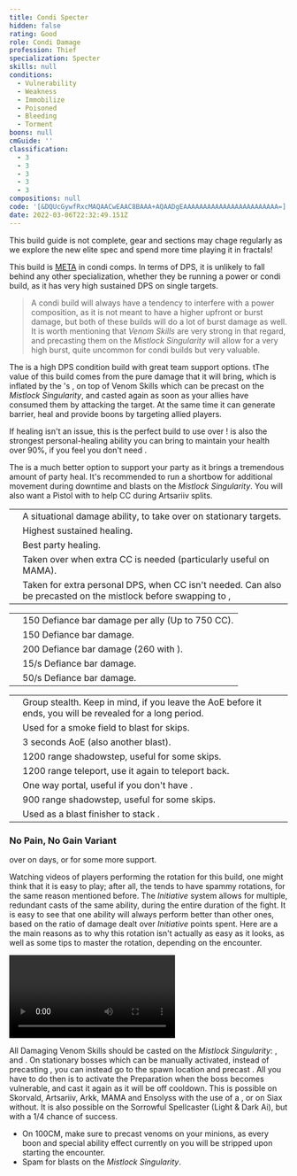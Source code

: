 ```yaml
---
title: Condi Specter
hidden: false
rating: Good
role: Condi Damage
profession: Thief
specialization: Specter
skills: null
conditions:
  - Vulnerability
  - Weakness
  - Immobilize
  - Poisoned
  - Bleeding
  - Torment
boons: null
cmGuide: ''
classification:
  - 3
  - 3
  - 3
  - 3
  - 3
compositions: null
code: '[&DQUcGywfRxcMAQAACwEAAC8BAAA+AQAADgEAAAAAAAAAAAAAAAAAAAAAAAA=]'
date: 2022-03-06T22:32:49.151Z
---
```


<Warning>

This build guide is not complete, gear and sections may chage regularly as we explore the new elite spec and spend more time playing it in fractals!

</Warning>

<Warning>

This build is [META](/guides/meta-explained) in condi comps. In terms of DPS, it is unlikely to fall behind any other specialization, whether they be running a power or condi build, as it has very high sustained DPS on single targets.

> A condi build will always have a tendency to interfere with a power composition, as it is not meant to have a higher upfront or burst damage, but both of these builds will do a lot of burst damage as well. It is worth mentioning that _Venom Skills_ are very strong in that regard, and precasting them on the _Mistlock Singularity_ will allow for a very high burst, quite uncommon for condi builds but very valuable.

</Warning>

The **<Specialization text="Condi Specter" name="Specter"/>** is a high DPS condition build with great team support options. tThe value of this build comes from the pure damage that it will bring, which is inflated by the **<Specialization text="Condi Soulbeast" name="Soulbeast"/>**'s <Skill id="40498"/>, on top of Venom Skills which can be precast on the _Mistlock Singularity_, and casted again as soon as your allies have consumed them by attacking the target. At the same time it can generate barrier, heal and provide boons by targeting allied players.

<Divider text="Equipment"/>

<CharacterWithAr>  
<Character title="162 Agony Resistance" gear={{
  "profession": "Thief",
  "weight": "medium",
  "gear": [
    "Viper",
    "Viper",
    "Viper",
    "Viper",
    "Viper",
    "Viper",
    "Viper",
    "Viper",
    "Viper",
    "Viper",
    "Viper",
    "Viper",
    "Viper",
    "Viper"
  ],
  "attributes": {
    "Health": 11645,
    "Armor": 2361,
    "Power": 2923,
    "Precision": 1876,
    "Toughness": 1243,
    "Vitality": 1000,
    "Ferocity": 150,
    "Condition Damage": 2525,
    "Expertise": 983,
    "Concentration": 243,
    "Healing Power": 0,
    "Agony Resistance": 162,
    "Condition Duration": 0.6553333333333333,
    "Boon Duration": 0.162,
    "Critical Chance": 0.6671428571428571,
    "Critical Damage": 1.6,
    "Power Coefficient": 2111,
    "Burning Coefficient": 0.55,
    "Bleeding Coefficient": 2.7,
    "Poison Coefficient": 20.68,
    "Torment Coefficient": 22.67,
    "Confusion Coefficient": 0,
    "Flat DPS": 0,
    "Torment Duration": 0.5,
    "Poison Duration": 0.33,
    "Outgoing Healing": 0.2,
    "Effective Power": 8006.5906946999985,
    "Power DPS": 6508.245266273275,
    "Bleeding Damage": 278.4675,
    "Bleeding Stacks": 4.4694,
    "Bleeding DPS": 1244.5826445,
    "Burning Damage": 838.4118749999999,
    "Burning Stacks": 0.9104333333333334,
    "Burning DPS": 763.3181180624999,
    "Confusion Damage": 329.06512499999997,
    "Confusion Stacks": 0,
    "Confusion DPS": 0,
    "Poison Damage": 394.91024999999996,
    "Poison Stacks": 41.056693333333335,
    "Poison DPS": 16213.70902844,
    "Torment Damage": 498.93029999999993,
    "Torment Stacks": 45.34,
    "Torment DPS": 22621.499802,
    "Damage": 47351.35485927577,
    "Effective Health": 68392649.25373136,
    "Survivability": 34770.0301239102,
    "Effective Healing": 468,
    "Healing": 468
  },
  "runeId": 44956,
  "runeName": "Tormenting",
  "infusions": [
    49432,
    49432,
    49432,
    49432,
    49432,
    49432,
    49432,
    49432,
    49432,
    49432,
    49432,
    49432,
    49432,
    49432,
    49432,
    49432,
    49432,
    49432
  ],
    "weapons": {
      "weapon1MainType": "Scepter",
      "weapon1MainSigil": "Torment",
      "weapon1OffType": "Dagger",
      "weapon1OffSigil": "Doom",
      "weapon2MainType": "Scepter",
      "weapon2MainSigil": "Doom",
      "weapon2OffType": "Pistol",
      "weapon2OffSigil": "Paralyzation"
    },
    "consumables": {
      "foodId": 91878,
      "utility": "tuning-icicle",
      "infusion": "Malign +9 Agony Infusion"
    },
    "skills": {
      "heal": "Hide in Shadows",
      "utility1": "Thousand Needles",
      "utility2": "Skale Venom",
      "utility3": "Spider Venom",
      "elite": "Basilisk Venom"
    },
    "assumedBuffs": [{"id": "Might", "type": "Boon"}, {"id": "Fury", "type": "Boon"}, {"gw2id": 1786, "type": "Trait"}]
  }}
>

If healing isn't an issue, this is the perfect build to use <Item name="writofmasterfulmalice"/> over <Item name="tuningicicle"/> ! <Skill name="signetofmalice"/> is also the strongest personal-healing ability you can bring to maintain your health over 90%, if you feel you don't need <Skill name="hideinshadows"/>.

The <Skill name="skelkvenom"/> is a much better option to support your party as it brings a tremendous amount of party heal.
It's recommended to run a shortbow for additional movement during downtime and <Boon name="might"/> blasts on the _Mistlock Singularity_. You will also want a Pistol with <Item id="24639"/> to help CC during Artsariiv splits.

</Character>  
</CharacterWithAr>

<Divider text="Build"/>

<Grid>
<GridItem sm="7">
<Traits traits1="Trickery" traits1Selected="Thrill of the Crime,Pressure Striking,Quick Pockets" traits2="Deadly Arts" traits2Selected="Deadly Ambition,Panic Strike,Potent Poison" traits3="Specter" traits3Selected="Consume Shadows,Larcenous Torment,Strength of Shadows"/>

</GridItem>

<GridItem sm="5">

<Card title="Situational Skills">

|                                                       |                                                                                                                                              |
| ----------------------------------------------------- | -------------------------------------------------------------------------------------------------------------------------------------------- |
| <Skill id="13026" size="big" disableText/>            | A situational damage ability, to take over <Skill name="devourervenom"/> on stationary targets.                                              |
| <Skill name="signetofmalice" size="big" disableText/> | Highest sustained healing.                                                                                                                   |
| <Skill name="skelkvenom" size="big" disableText/>     | Best party healing.                                                                                                                          |
| <Skill id="13020" size="big" disableText/>            | Taken over <Skill name="Prepare Thousand Needles"/> when extra CC is needed (particularly useful on MAMA).                                   |
| <Skill id="13082" size="big" disableText/>            | Taken for extra personal DPS, when CC isn't needed. Can also be precasted on the mistlock before swapping to <Skill name="Basilisk Venom"/>, |

</Card>
<Card title="Defiance Bar Damage">

|                                            |                                                        |
| ------------------------------------------ | ------------------------------------------------------ |
| <Skill id="13132" size="big" disableText/> | 150 Defiance bar damage per ally (Up to 750 CC).       |
| <Skill id="13020" size="big" disableText/> | 150 Defiance bar damage.                               |
| <Skill id="13012" size="big" disableText/> | 200 Defiance bar damage (260 with <Item id="24639"/>). |
| <Skill id="13019" size="big" disableText/> | <Condition name="Crippled"/> 15/s Defiance bar damage. |
| <Skill id="13093" size="big" disableText/> | <Condition name="Immobile"/> 50/s Defiance bar damage. |

</Card>

<Card title="Useful skills for skips">

|                                            |                                                                                                           |
| ------------------------------------------ | --------------------------------------------------------------------------------------------------------- |
| <Skill id="13117" size="big" disableText/> | Group stealth. Keep in mind, if you leave the AoE before it ends, you will be revealed for a long period. |
| <Skill id="13065" size="big" disableText/> | Used for a smoke field to blast <Effect name="Stealth"/> for skips.                                       |
| <Skill id="13044" size="big" disableText/> | 3 seconds AoE <Effect name="Stealth"/> (also another blast).                                              |
| <Skill id="13064" size="big" disableText/> | 1200 range shadowstep, useful for some skips.                                                             |
| <Skill id="13002" size="big" disableText/> | 1200 range teleport, use it again to teleport back.                                                       |
| <Skill id="13038" size="big" disableText/> | One way portal, useful if you don't have <Item id="78978"/>.                                              |
| <Skill id="13025" size="big" disableText/> | 900 range shadowstep, useful for some skips.                                                              |
| <Skill id="13041" size="big" disableText/> | Used as a blast finisher to stack <Effect name="Stealth"/>.                                               |

</Card>

</GridItem>
</Grid>

<Divider text="Build Variants"/>

### No Pain, No Gain Variant

<p>
<Trait id="1277"/> over <Trait id="1190"/> on <Instability name="No Pain, No Gain"/> days, or for some more support.
</p>

<Grid>
<GridItem sm="4">
<Skills heal="Hide in Shadows" utility1="Thousand Needles" utility2="Skale Venom" utility3="Spider Venom" elite="Basilisk Venom" unembossed/>
</GridItem>

<GridItem sm="8">
<Traits traits1="Trickery" traits1Selected="Thrill of the Crime,Bountiful Theft,Quick Pockets" unembossed/>
</GridItem>
</Grid>

<Divider text="Details"/>

Watching videos of players performing the rotation for this build, one might think that it is easy to play; after all, the **<Specialization text="Thief" name="Thief"/>** tends to have spammy rotations, for the same reason mentioned before. The _Initiative_ system allows for multiple, redundant casts of the same ability, during the entire duration of the fight. It is easy to see that one ability will always perform better than other ones, based on the ratio of damage dealt over _Initiative_ points spent. Here are a the main reasons as to why this rotation isn't actually as easy as it looks, as well as some tips to master the rotation, depending on the encounter.

<Divider text="Rotation / Skill usage"/>

<Grid>
<GridItem sm="6">
<Card title="Rotation">

</Card>
</GridItem>

<GridItem sm="6">
<Card title="Golem rotation">

<Video youtube="" caption=""/>
</Card>

<Card title="Precasting">

All Damaging Venom Skills should be casted on the _Mistlock Singularity_: <Skill name="Skale Venom"/>, <Skill name="Spider Venom"/> and <Skill name="Devourer Venom"/>. On stationary bosses which can be manually activated, instead of precasting <Skill name="Devourer Venom"/>, you can instead go to the spawn location and precast <Skill name="preparethousandneedles"/>. All you have to do then is to activate the Preparation when the boss becomes vulnerable, and cast it again as it will be off cooldown. This is possible on Skorvald, Artsariiv, Arkk, MAMA and Ensolyss with the use of a <Item name="White Mantle Portal Device"/>, or on Siax without. It is also possible on the Sorrowful Spellcaster (Light & Dark Ai), but with a 1/4 chance of success.

- On 100CM, make sure to precast venoms on your <Skill id="13082"/> minions, as every boon and special ability effect currently on you will be stripped upon starting the encounter.
- Spam <Skill name="clusterbomb"/> for <Boon name="might"/> blasts on the _Mistlock Singularity_.

</Card>
</GridItem>
</Grid>
